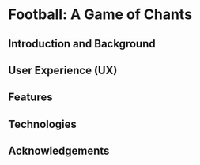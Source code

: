 # Football: A Game of Chants

## Introduction and Background

## User Experience (UX)

## Features

## Technologies

## Acknowledgements